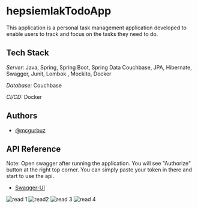 # hepsiemlakTodoApp

This application is a personal task management application developed to enable users to track and focus on the tasks they need to do.

## Tech Stack

*Server:* Java, Spring, Spring Boot, Spring Data Couchbase, JPA, Hibernate, Swagger, Junit, Lombok , Mockito, Docker

*Database:* Couchbase

*CI/CD:* Docker


## Authors

- [@mcgurbuz](https://www.github.com/mcgurbuz)



## API Reference

Note: Open swagger after running the application. You will see "Authorize" button at the right top corner. You can simply paste your token in there and start to use the api. 

- [Swagger-UI](http://localhost:8080/swagger-ui.html)


![read 1](https://github.com/user-attachments/assets/aedd592e-9d28-47cb-b4a8-ed2b38e8d857)
![read2](https://github.com/user-attachments/assets/38484bd9-ebe4-4a27-ad57-8d13974aa257)
![read 3](https://github.com/user-attachments/assets/f7422117-b5d5-4cea-9e74-a43865a1356f)
![read 4](https://github.com/user-attachments/assets/3b43922c-cc40-4553-af58-109833510365)
